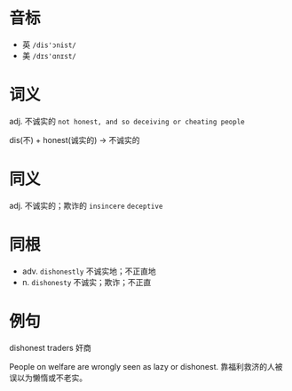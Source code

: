 # 音标

- 英 `/dis'ɔnist/`
- 美 `/dɪs'ɑnɪst/`

# 词义

adj. 不诚实的
`not honest, and so deceiving or cheating people`



dis(不) + honest(诚实的) → 不诚实的

# 同义

adj. 不诚实的；欺诈的
`insincere` `deceptive`

# 同根

- adv. `dishonestly` 不诚实地；不正直地
- n. `dishonesty` 不诚实；欺诈；不正直

# 例句

dishonest traders
奸商

People on welfare are wrongly seen as lazy or dishonest.
靠福利救济的人被误以为懒惰或不老实。



